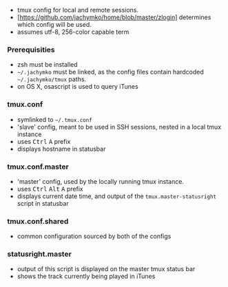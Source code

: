 * tmux config for local and remote sessions.
* [https://github.com/jachymko/home/blob/master/zlogin] determines which config will be used.
* assumes utf-8, 256-color capable term

### Prerequisities
* zsh must be installed
* <code>~/.jachymko</code> must be linked, as the config files contain hardcoded <code>~/.jachymko/tmux</code> paths.
* on OS X, osascript is used to query iTunes

### tmux.conf
* symlinked to <code>~/.tmux.conf</code>
* 'slave' config, meant to be used in SSH sessions, nested in a local tmux instance
* uses <kbd>Ctrl</kbd>&nbsp;<kbd>A</kbd> prefix
* displays hostname in statusbar

### tmux.conf.master
* 'master' config, used by the locally running tmux instance.
* uses <kbd>Ctrl</kbd>&nbsp;<kbd>Alt</kbd>&nbsp;<kbd>A</kbd> prefix
* displays current date time, and output of the <code>tmux.master-statusright</code> script in statusbar

### tmux.conf.shared
* common configuration sourced by both of the configs

### statusright.master
* output of this script is displayed on the master tmux status bar
* shows the track currently being played in iTunes

